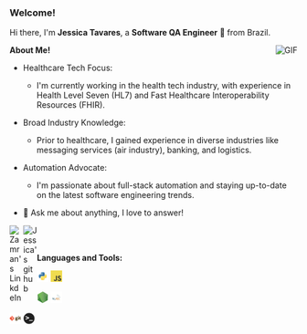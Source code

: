 <h3 title="hehehe"> Welcome!</h3>

Hi there, I'm **Jessica Tavares**, a **Software QA Engineer** 🚀 from Brazil.

  <img align="right" alt="GIF" src="https://media4.giphy.com/media/v1.Y2lkPTc5MGI3NjExbDR0NGlmbXJuYmg5cnduNWZ4c2l5bGljNDZzenEwdGZtejZhdGtqcSZlcD12MV9pbnRlcm5hbF9naWZfYnlfaWQmY3Q9Zw/L1R1tvI9svkIWwpVYr/giphy.gif" />

**About Me!**

- Healthcare Tech Focus:
  - I'm currently working in the health tech industry, with experience in Health Level Seven (HL7) and Fast Healthcare Interoperability Resources (FHIR).
- Broad Industry Knowledge:
  - Prior to healthcare, I gained experience in diverse industries like messaging services (air industry), banking, and logistics.
    
- Automation Advocate: 
  - I'm passionate about full-stack automation and staying up-to-date on the latest software engineering trends.

- 💬 Ask me about anything, I love to answer!
  
<a href="https://www.linkedin.com/in/tavares-j/">
  <img align="left" alt="Zamran's LinkdeIn" width="24px" src="https://cdn.jsdelivr.net/npm/simple-icons@v3/icons/linkedin.svg" />
</a>
<a href="https://github.com/jehcriss42">
  <img align="left" alt="Jessica's github" width="24px" src="https://github.githubassets.com/assets/GitHub-Mark-ea2971cee799.png" />
</a>
<br>
<br />

**Languages and Tools:**  

<code><img height="20" src="https://raw.githubusercontent.com/github/explore/80688e429a7d4ef2fca1e82350fe8e3517d3494d/topics/python/python.png"></code>
<code><img height="20" src="https://raw.githubusercontent.com/github/explore/80688e429a7d4ef2fca1e82350fe8e3517d3494d/topics/javascript/javascript.png"></code>

<code><img height="20" src="https://raw.githubusercontent.com/github/explore/80688e429a7d4ef2fca1e82350fe8e3517d3494d/topics/nodejs/nodejs.png"></code>
<code><img height="20" src="https://raw.githubusercontent.com/github/explore/80688e429a7d4ef2fca1e82350fe8e3517d3494d/topics/mysql/mysql.png"></code>

<code><img height="20" src="https://raw.githubusercontent.com/github/explore/80688e429a7d4ef2fca1e82350fe8e3517d3494d/topics/git/git.png"></code>
<code><img height="20" src="https://raw.githubusercontent.com/github/explore/80688e429a7d4ef2fca1e82350fe8e3517d3494d/topics/terminal/terminal.png"></code>
